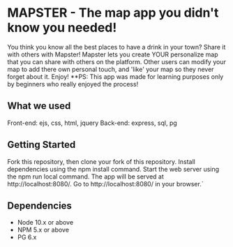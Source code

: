 MAPSTER - The map app you didn't know you needed! 
=========

You think you know all the best places to have a drink in your town? Share it with others with Mapster!
Mapster lets you create YOUR personalize map that you can share with others on the platform. Other users can modify 
your map to add there own personal touch, and 'like' your map so they never forget about it. Enjoy!
**PS: This app was made for learning purposes only by beginners who really enjoyed the process!

## What we used

Front-end: ejs, css, html, jquery
Back-end: express, sql, pg

## Getting Started

Fork this repository, then clone your fork of this repository.
Install dependencies using the npm install command.
Start the web server using the npm run local command. The app will be served at http://localhost:8080/.
Go to http://localhost:8080/ in your browser.`

## Dependencies

- Node 10.x or above
- NPM 5.x or above
- PG 6.x
